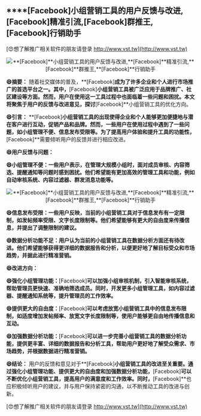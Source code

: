 ## ****[Facebook]**小组营销工具的用户反馈与改进,**[Facebook]**精准引流,**[Facebook]**群推王,**[Facebook]**行销助手**

[😍想了解推广相关软件的朋友请登录 http://www.vst.tw](http://www.vst.tw)

 <center><img src="https://vst.tw/MP4/tuiguang/png/0.png" alt="**[Facebook]**小组营销工具的用户反馈与改进,**[Facebook]**精准引流,**[Facebook]**群推王,**[Facebook]**行销助手"></center>

**😄摘要：**
随着社交媒体的普及，**[Facebook]**成为了许多企业和个人进行市场推广的首选平台之一。其中，**[Facebook]**小组营销工具被广泛应用于品牌推广、社区建设等方面。然而，用户在使用这一工具过程中也面临着一些问题和困扰。本文将聚焦于用户的反馈与改进意见，探讨**[Facebook]**小组营销工具的优化方向。

**😄引言：**
**[Facebook]**小组营销工具的出现使得企业和个人能够更加便捷地与潜在客户进行互动，促销产品和品牌。然而，一些用户在使用过程中遇到了一些问题，如小组管理不便、信息发布受限等。为了提高用户体验和提升工具的功能性，**[Facebook]**需要倾听用户的反馈并进行相应改进。

**😄用户反馈与问题：**

**😄小组管理不便：一些用户表示，在管理大规模小组时，面对成员审核、内容筛选、提醒通知等问题时感到困扰。他们希望能有更加高效的管理工具和功能，例如自动审核系统、内容过滤器、群发消息功能等。**

 <center><img src="https://vst.tw/MP4/tuiguang/png/4.png" alt="**[Facebook]**小组营销工具的用户反馈与改进,**[Facebook]**精准引流,**[Facebook]**群推王,**[Facebook]**行销助手"></center>

**😄信息发布受限：一些用户反映，当前的小组营销工具对于信息发布有一定限制，如发帖频率受限、文字长度限制等。他们希望能够有更大的自由度来传播信息，并提出了调整限制的建议。**

**😄数据分析功能不足：用户认为当前的小组营销工具在数据分析方面还有待改进。他们希望能够获得更详细的数据报告和分析，以便更好地了解目标受众和市场趋势，并据此进行精准营销。**

**😄改进方向：**

**😄强化小组管理功能：**[Facebook]**可以加强小组审核机制，引入智能审核系统，帮助管理员更快速、准确地筛选成员。同时，开发更多小组管理工具，如内容过滤器、提醒通知系统等，提升管理员的工作效率。**

**😄提供更大的自由度：**[Facebook]**可以考虑放宽小组营销工具中的信息发布限制，如适度增加发帖频率、放宽文字长度限制等，使用户能够更自由地传播信息和互动。**

**😄加强数据分析功能：**[Facebook]**可以进一步完善小组营销工具的数据分析功能，提供更丰富、详细的数据报告和分析工具，帮助用户更好地了解受众需求、市场趋势，并根据数据进行精准营销。**

**😄结论：**
用户的反馈和意见对于**[Facebook]**小组营销工具的改进至关重要。通过强化小组管理功能、提供更大的自由度和加强数据分析功能，**[Facebook]**可以不断优化小组营销工具，提高用户的满意度和工作效率。同时，**[Facebook]**也应积极倾听用户的建议，并与用户保持紧密的沟通，以不断推动工具的改进与创新。

[😍想了解推广相关软件的朋友请登录 http://www.vst.tw](http://www.vst.tw)



